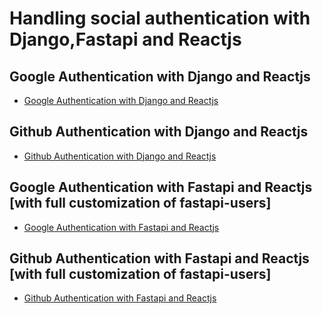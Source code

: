 # Handling social authentication with Django,Fastapi and Reactjs
## Google Authentication with Django and Reactjs
-  <a href="https://github.com/BhuwanPandey/socialauthentication/tree/googleauth_django_react" >Google Authentication with Django and Reactjs</a>

## Github Authentication with Django and Reactjs
-  <a href="https://github.com/BhuwanPandey/socialauthentication/tree/githubauth_django_react" >Github Authentication with Django and Reactjs</a>

## Google Authentication with Fastapi and Reactjs [with full customization of fastapi-users]
-  <a href="https://github.com/BhuwanPandey/socialauthentication/tree/googleauth_fastapi_react" >Google Authentication with Fastapi and Reactjs</a>

## Github Authentication with Fastapi and Reactjs [with full customization of fastapi-users]
-  <a href="https://github.com/BhuwanPandey/socialauthentication/tree/githubauth_fastapi_react" >Github Authentication with Fastapi and Reactjs</a>
